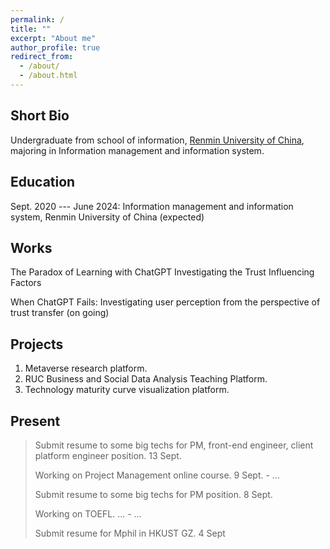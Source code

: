 ```yaml
---
permalink: /
title: ""
excerpt: "About me"
author_profile: true
redirect_from: 
  - /about/
  - /about.html
---
```



Short Bio
------
Undergraduate from school of information, [Renmin University of China](https://www.ruc.edu.cn/), majoring in Information management and information system.


Education
------
Sept. 2020 --- June 2024: Information management and information system, Renmin University of China (expected)

Works
------
The Paradox of Learning with ChatGPT Investigating the Trust Influencing Factors

When ChatGPT Fails: Investigating user perception from the perspective of trust transfer (on going)

Projects
------

1. Metaverse research platform.
2. RUC Business and Social Data Analysis Teaching Platform.
3. Technology maturity curve visualization platform.


Present
------

> Submit resume to some big techs for PM, front-end engineer, client platform engineer position. 13 Sept.
>
> Working on Project Management online course.     9 Sept. - ...
>
> Submit resume to some big techs for PM position.    8 Sept.
>
> Working on TOEFL. ... - ...  
>
> Submit resume for Mphil in HKUST GZ.    4 Sept

